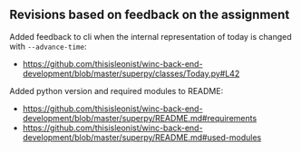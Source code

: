 ## Revisions based on feedback on the assignment

Added feedback to cli when the internal representation of today is changed with `--advance-time`:
-   https://github.com/thisisleonist/winc-back-end-development/blob/master/superpy/classes/Today.py#L42

Added python version and required modules to README:
-   https://github.com/thisisleonist/winc-back-end-development/blob/master/superpy/README.md#requirements
-   https://github.com/thisisleonist/winc-back-end-development/blob/master/superpy/README.md#used-modules
